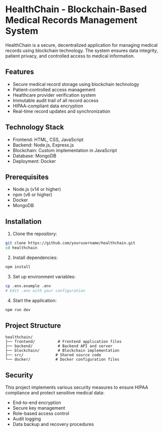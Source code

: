 # HealthChain - Blockchain-Based Medical Records Management System

HealthChain is a secure, decentralized application for managing medical records using blockchain technology. The system ensures data integrity, patient privacy, and controlled access to medical information.

## Features

- Secure medical record storage using blockchain technology
- Patient-controlled access management
- Healthcare provider verification system
- Immutable audit trail of all record access
- HIPAA-compliant data encryption
- Real-time record updates and synchronization

## Technology Stack

- Frontend: HTML, CSS, JavaScript
- Backend: Node.js, Express.js
- Blockchain: Custom implementation in JavaScript
- Database: MongoDB
- Deployment: Docker

## Prerequisites

- Node.js (v14 or higher)
- npm (v6 or higher)
- Docker
- MongoDB

## Installation

1. Clone the repository:
```bash
git clone https://github.com/yourusername/healthchain.git
cd healthchain
```

2. Install dependencies:
```bash
npm install
```

3. Set up environment variables:
```bash
cp .env.example .env
# Edit .env with your configuration
```

4. Start the application:
```bash
npm run dev
```

## Project Structure

```
healthchain/
├── frontend/          # Frontend application files
├── backend/           # Backend API and server
├── blockchain/        # Blockchain implementation
├── src/              # Shared source code
└── docker/           # Docker configuration files
```

## Security

This project implements various security measures to ensure HIPAA compliance and protect sensitive medical data:

- End-to-end encryption
- Secure key management
- Role-based access control
- Audit logging
- Data backup and recovery procedures
